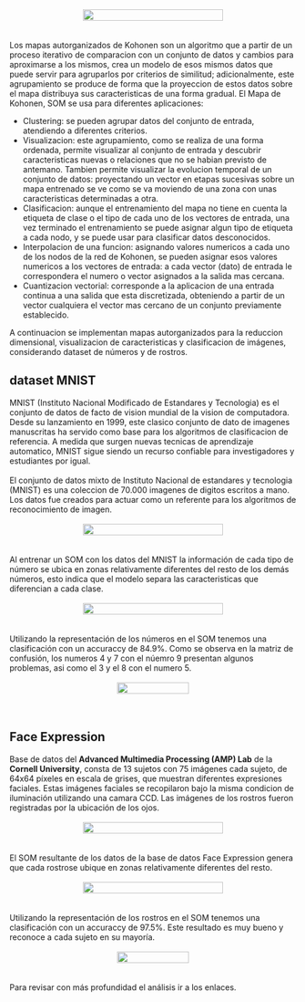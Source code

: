 <div style="display: flex; justify-content: center; text-align: center;">
<img width="70%" height="auto" src='https://www.mdpi.com/cleantechnol/cleantechnol-02-00011/article_deploy/html/images/cleantechnol-02-00011-g001.png'>
</div>
<br><br>			
Los mapas autorganizados de Kohonen son un algoritmo que a partir de un proceso iterativo de comparacion con un conjunto de datos y cambios para aproximarse a los mismos, crea un modelo de esos mismos datos que puede servir para agruparlos por criterios de similitud; adicionalmente, este agrupamiento se produce de forma que la proyeccion de estos datos sobre el mapa distribuya sus caracteristicas de una forma gradual. El Mapa de Kohonen, SOM se usa para diferentes aplicaciones:
<ul>			
<li>Clustering: se pueden agrupar datos del conjunto de entrada, atendiendo a diferentes criterios.
<li>Visualizacion: este agrupamiento, como se realiza de una forma ordenada, permite visualizar al conjunto de entrada y descubrir caracteristicas nuevas o relaciones que no se habian previsto de antemano. Tambien permite visualizar la evolucion temporal de un conjunto de datos: proyectando un vector en etapas sucesivas sobre un mapa entrenado se ve como se va moviendo de una zona con unas caracteristicas determinadas a otra.
<li>Clasificacion: aunque el entrenamiento del mapa no tiene en cuenta la etiqueta de clase o el tipo de cada uno de los vectores de entrada, una vez terminado el entrenamiento se puede asignar algun tipo de etiqueta a cada nodo, y se puede usar para clasificar datos desconocidos.
<li>Interpolacion de una funcion: asignando valores numericos a cada uno de los nodos de la red de Kohonen, se pueden asignar esos valores numericos a los vectores de entrada: a cada vector (dato) de entrada le correspondera el numero o vector asignados a la salida mas cercana.
<li>Cuantizacion vectorial: corresponde a la aplicacion de una entrada continua a una salida que esta discretizada, obteniendo a partir de un vector cualquiera el vector mas cercano de un conjunto previamente establecido.
</ul>
A continuacion se implementan mapas autorganizados para la reduccion dimensional, visualizacion de caracteristicas y clasificacion de imágenes, considerando dataset de números y de rostros.

<h2>dataset MNIST</h2>
MNIST (Instituto Nacional Modificado de Estandares y Tecnologia) es el conjunto de datos de facto de vision mundial de la vision de computadora. Desde su lanzamiento en 1999, este clasico conjunto de dato de imagenes manuscritas ha servido como base para los algoritmos de clasificacion de referencia. A medida que surgen nuevas tecnicas de aprendizaje automatico, MNIST sigue siendo un recurso confiable para investigadores y estudiantes por igual.
<br><br>			
El conjunto de datos mixto de Instituto Nacional de estandares y tecnologia (MNIST) es una coleccion de 70.000 imagenes de digitos escritos a mano. Los datos fue creados para actuar como un referente para los algoritmos de reconocimiento de imagen.
<br><br>
<div style="display: flex; justify-content: center; text-align: center;">
    <img width="70%" height="auto" src=${AssetsImage.SomMNIST}>
</div>
<br><br>
Al entrenar un SOM con los datos del MNIST la información de cada tipo de número se ubica en zonas relativamente diferentes del resto de los demás números, esto indica que el modelo separa las caracteristicas que diferencian a cada clase.
<br><br>
<div style="display: flex; justify-content: center; text-align: center;">
    <img width="70%" height="auto" src=${AssetsImage.SomDistNum}>
</div>
<br><br>
Utilizando la representación de los números en el SOM tenemos una clasificación con un accuraccy de 84.9%. Como se observa en la matriz de confusión, los numeros 4 y 7 con el núemro 9 presentan algunos problemas, asi como el 3 y el 8 con el numero 5.
<br><br>
<div style="display: flex; justify-content: center; text-align: center;">
    <img width="50%" height="auto" src=${AssetsImage.SomMatrixNum}>
</div>
<br><br>
<h2>Face Expression</h2>
Base de datos del <strong>Advanced Multimedia Processing (AMP) Lab</strong> de la <strong>Cornell University</strong>, consta de 13 sujetos con 75 imágenes cada sujeto, de 64x64 píxeles en escala de grises, que muestran diferentes expresiones faciales. Estas imágenes faciales se recopilaron bajo la misma condicion de iluminación utilizando una camara CCD. Las imágenes de los rostros fueron registradas por la ubicación de los ojos.
<br><br>
<div style="display: flex; justify-content: center; text-align: center;">
    <img width="70%" height="auto" src=${AssetsImage.SomFace}>
</div>
<br><br>
El SOM resultante de los datos de la base de datos Face Expression genera que cada rostrose ubique en zonas relativamente diferentes del resto.
<br><br>
<div style="display: flex; justify-content: center; text-align: center;">
    <img width="70%" height="auto" src=${AssetsImage.SomDistFace}>
</div>
<br><br>
Utilizando la representación de los rostros en el SOM tenemos una clasificación con un accuraccy de 97.5%. Este resultado es muy bueno y reconoce a cada sujeto en su mayoría.
<br><br>
<div style="display: flex; justify-content: center; text-align: center;">
    <img width="50%" height="auto" src=${AssetsImage.SomMatrixFace}>
</div>
<br><br>
Para revisar con más profundidad el análisis ir a los enlaces.